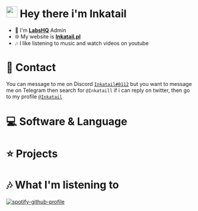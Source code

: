 # <img src="https://raw.githubusercontent.com/MartinHeinz/MartinHeinz/master/wave.gif" width="30px"> **Hey there** i'm __Inkatail__

- 🧪 I'm [**LabsHQ**](https://discord.com/labshq) Admin
- 🌐 My website is [**Inkatail.pl**](https://inkatail.pl)
- 🎶 I like listening to music and watch videos on youtube 

# 💬 Contact

You can message to me on Discord [`Inkatail#0112`](https://discord.com/users/467627370879385600)
but you want to message me on Telegram then search for `@Inkataill`
if i can reply on twitter, then go to my profile [`@Inkatail`](https://twitter.com/Inkatail)

# 💻 Software & Language

# ⭐ Projects

# 🎶 What I'm listening to

[![spotify-github-profile](https://spotify-github-profile.vercel.app/api/view?uid=n4ayrxpbuhgeoyek1mrcyrvfg&cover_image=true&theme=novatorem)](https://github.com/kittinan/spotify-github-profile)
